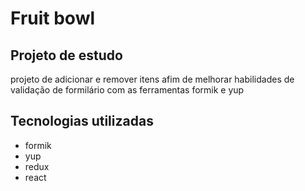 # Fruit bowl

## Projeto de estudo
projeto de adicionar e remover itens afim de melhorar habilidades de validação de formilário com as ferramentas formik e yup

## Tecnologias utilizadas
 - formik
 - yup
 - redux
 - react